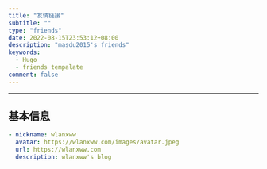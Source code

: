 ```yaml
---
title: "友情链接"
subtitle: ""
type: "friends"
date: 2022-08-15T23:53:12+08:00
description: "masdu2015's friends"
keywords: 
  - Hugo
  - friends tempalate
comment: false
---
```


<!-- When you set data `friends.yml` in `yourProject/data/` directory, it will be automatically loaded here. -->
---
<!-- You can define additional content below for this page. -->
## 基本信息

```yaml
- nickname: wlanxww
  avatar: https://wlanxww.com/images/avatar.jpeg
  url: https://wlanxww.com
  description: wlanxww's blog
```
